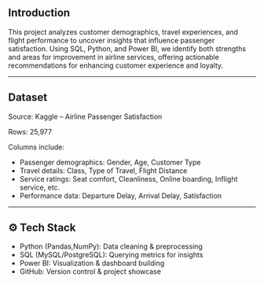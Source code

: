 ## Introduction
This project analyzes customer demographics, travel experiences, and flight performance to uncover insights that influence passenger satisfaction. Using SQL, Python, and Power BI, we identify both strengths and areas for improvement in airline services, offering actionable recommendations for enhancing customer experience and loyalty.

---

## Dataset

Source: Kaggle – Airline Passenger Satisfaction

Rows: 25,977

Columns include:

- Passenger demographics: Gender, Age, Customer Type
- Travel details: Class, Type of Travel, Flight Distance
- Service ratings: Seat comfort, Cleanliness, Online boarding, Inflight service, etc.
- Performance data: Departure Delay, Arrival Delay, Satisfaction

---

## ⚙️ Tech Stack

- Python (Pandas,NumPy): Data cleaning & preprocessing
- SQL (MySQL/PostgreSQL): Querying metrics for insights
- Power BI: Visualization & dashboard building
- GitHub: Version control & project showcase

